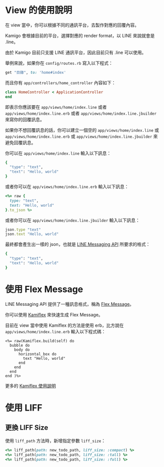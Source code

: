 # View 的使用說明

在 view 當中，你可以根據不同的通訊平台，去製作對應的回覆內容。

Kamigo 會根據目前的平台，選擇對應的 render format，以 LINE 來說就會是 .line。

由於 Kamigo 目前只支援 LINE 通訊平台，因此目前只有 .line 可以使用。

舉例來說，如果你在 `config/routes.rb` 寫入以下程式：

```ruby
get "目錄", to: 'home#index'
```

而且你有 `app/controllers/home_controller` 內容如下：

```ruby
class HomeController < ApplicationController
end
```

即表示你應該要在 `app/views/home/index.line` 或者 `app/views/home/index.line.erb` 或者 `app/views/home/index.line.jbuilder` 來寫你的回覆訊息。

如果你不想回覆訊息的話，你可以建立一個空的 `app/views/home/index.line` 或 `app/views/home/index.line.erb` 或 `app/views/home/index.line.jbuilder` 來避免回覆訊息。

你可以在 `app/views/home/index.line` 輸入以下訊息：

```ruby
{
  "type": "text",
  "text": "Hello, world"
}
```

或者你可以在 `app/views/home/index.line.erb` 輸入以下訊息：

```ruby
<%= raw {
  type: "text",
  text: "Hello, world"
}.to_json %>
```

或者你可以在 `app/views/home/index.line.jbuilder` 輸入以下訊息：

```ruby
json.type "text"
json.text "Hello, world"
```

最終都會產生出一樣的 json，也就是 [LINE Messaging API](https://developers.line.biz/en/reference/messaging-api/#text-message) 所要求的格式：

```ruby
{
  "type": "text",
  "text": "Hello, world"
}
```

# 使用 Flex Message

LINE Messaging API 提供了一種訊息格式，稱為 [Flex Message](https://developers.line.biz/en/docs/messaging-api/using-flex-messages/)。

你可以使用 [Kamiflex](https://github.com/etrex/kamiflex) 來快速生成 Flex Message。

目前在 view 當中使用 Kamiflex 的方法是使用 erb，比方說在 `app/views/home/index.line.erb` 輸入以下程式碼：

```
<%= raw(Kamiflex.build(self) do
  bubble do
    body do
      horizontal_box do
        text "Hello, world"
      end
    end
  end
end )%>
```

更多的 [Kamiflex 使用說明](https://github.com/etrex/kamiflex)

# 使用 LIFF
## 更換 LIFF Size
使用 `liff_path` 方法時，新增指定參數 `liff_size`：

```ruby
<%= liff_path(path: new_todo_path, liff_size: :compact) %>
<%= liff_path(path: new_todo_path, liff_size: :tall) %>
<%= liff_path(path: new_todo_path, liff_size: :full) %>
```
